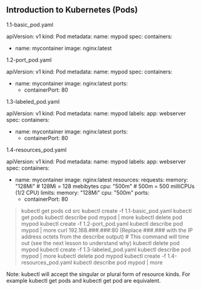 
Introduction to Kubernetes (Pods)
---------------------------------

1.1-basic_pod.yaml

apiVersion: v1
kind: Pod
metadata:
  name: mypod
spec:
  containers:
  - name: mycontainer
    image: nginx:latest

1.2-port_pod.yaml

apiVersion: v1
kind: Pod
metadata:
  name: mypod
spec:
  containers:
  - name: mycontainer
    image: nginx:latest
    ports:
      - containerPort: 80

1.3-labeled_pod.yaml

apiVersion: v1
kind: Pod
metadata:
  name: mypod
  labels:
    app: webserver
spec:
  containers:
  - name: mycontainer
    image: nginx:latest
    ports:
      - containerPort: 80

1.4-resources_pod.yaml

apiVersion: v1
kind: Pod
metadata:
  name: mypod
  labels:
    app: webserver
spec:
  containers:
  - name: mycontainer
    image: nginx:latest
    resources:
      requests:
        memory: "128Mi" # 128Mi = 128 mebibytes
        cpu: "500m"     # 500m = 500 milliCPUs (1/2 CPU)
      limits:
        memory: "128Mi"
        cpu: "500m"
    ports:
      - containerPort: 80

> kubectl get pods
> cd src
> kubectl create -f 1.1-basic_pod.yaml
> kubectl get pods
> kubectl describe pod mypod | more
> kubectl delete pod mypod
> kubectl create -f 1.2-port_pod.yaml
> kubectl describe pod mypod | more
> curl 192.168.###.###:80 (Replace ###.### with the IP address octets from the describe output)
	# This command will time out (see the next lesson to understand why)
> kubectl delete pod mypod
> kubectl create -f 1.3-labeled_pod.yaml
> kubectl describe pod mypod | more
> kubectl delete pod mypod
> kubectl create -f 1.4-resources_pod.yaml
> kubectl describe pod mypod | more

Note: kubectl will accept the singular or plural form of resource kinds. For example kubectl get pods and kubectl get pod are equivalent.


